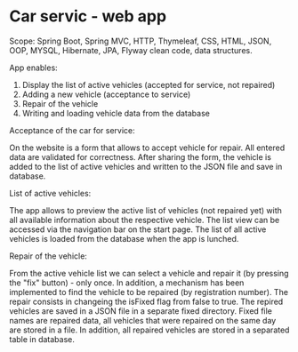 # Car servic - web app

Scope: Spring Boot, Spring MVC, HTTP, Thymeleaf, CSS, HTML, JSON, OOP, MYSQL, Hibernate, JPA, Flyway clean code, data structures.

App enables:
1. Display the list of active vehicles (accepted for service, not repaired)
2. Adding a new vehicle (acceptance to service)
3. Repair of the vehicle
4. Writing and loading vehicle data from the database

Acceptance of the car for service:

On the website is a form that allows to accept vehicle for repair. All entered data are validated for correctness.
After sharing the form, the vehicle is added to the list of active vehicles and written to the JSON file and save in database.

List of active vehicles:

The app allows to preview the active list of vehicles (not repaired yet) with all available information about the respective vehicle.
The list view can be accessed via the navigation bar on the start page. The list of all active vehicles is loaded from the database
when the app is lunched.

Repair of the vehicle:

From the active vehicle list we can select a vehicle and repair it (by pressing the "fix" button) - only once.
In addition, a mechanism has been implemented to find the vehicle to be repaired (by registration number).
The repair consists in changeing the isFixed flag from false to true.
The repired vehicles are saved in a JSON file in a separate fixed directory.
Fixed file names are repaired data, all vehicles that were repaired on the same day are stored in a file.
In addition, all repaired vehicles are stored in a separated table in database.

